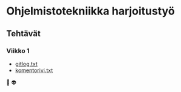 # Ohjelmistotekniikka harjoitustyö

## Tehtävät

### Viikko 1

- [gitlog.txt](https://github.com/Cherrybowll/ohte-harjoitustyo/blob/master/laskarit/viikko1/gitlog.txt)
- [komentorivi.txt](/laskarit/viikko1/komentorivi.txt)

:ghost: :alien:
